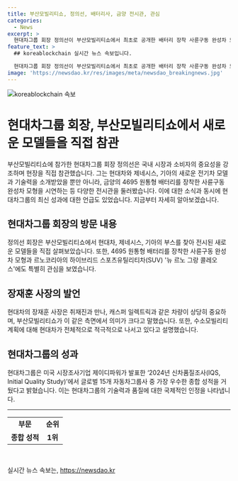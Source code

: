 ```yaml
---
title: 부산모빌리티쇼, 정의선, 배터리사, 금양 전시관, 관심
categories:
  - News
excerpt: >
  현대차그룹 회장 정의선이 부산모빌리티쇼에서 최초로 공개한 배터리 장착 사륜구동 완성차 모형을 직접 관람하며 국내 시장과 소비자의 중요성을 강조했다. 이 외에도 현대차그룹은 제이디파워가 발표한 2024년 신차품질조사에서 우수한 성적을 거두었으며, 르노코리아의 하이브리드 신차 프로젝트 오로라와 수소모빌리티 계획에 대해 논의했다. 최신 기술과 차량에 대한 현대차그룹의 야심찬 계획을 엿볼 수 있었던 행사로 평가받고 있다.
feature_text: >
  ## koreablockchain 실시간 뉴스 속보입니다.

  현대차그룹 회장 정의선이 부산모빌리티쇼에서 최초로 공개한 배터리 장착 사륜구동 완성차 모형을 직접 관람하며 국내 시장과 소비자의 중요성을 강조했다. 이 외에도 현대차그룹은 제이디파워가 발표한 2024년 신차품질조사에서 우수한 성적을 거두었으며, 르노코리아의 하이브리드 신차 프로젝트 오로라와 수소모빌리티 계획에 대해 논의했다. 최신 기술과 차량에 대한 현대차그룹의 야심찬 계획을 엿볼 수 있었던 행사로 평가받고 있다.
image: 'https://newsdao.kr/res/images/meta/newsdao_breakingnews.jpg'
---
```


<p><img src="https://newsdao.kr/res/images/meta/newsdao_breakingnews.jpg" alt="koreablockchain 속보" /></p>

<h1>현대차그룹 회장, 부산모빌리티쇼에서 새로운 모델들을 직접 참관</h1>

<p data-ke-size="size16">부산모빌리티쇼에 참가한 현대차그룹 회장 정의선은 국내 시장과 소비자의 중요성을 강조하며 현장을 직접 참관했습니다. 그는 현대차와 제네시스, 기아의 새로운 전기차 모델과 기술력을 소개받았을 뿐만 아니라, 금양의 4695 원통형 배터리를 장착한 사륜구동 완성차 모형을 시연하는 등 다양한 전시관을 둘러봤습니다. 이에 대한 소식과 동시에 현대차그룹의 최신 성과에 대한 언급도 있었습니다. 지금부터 자세히 알아보겠습니다.</p>

<h2 data-ke-size="size26">현대차그룹 회장의 방문 내용</h2>

<p data-ke-size="size16">정의선 회장은 부산모빌리티쇼에서 현대차, 제네시스, 기아의 부스를 찾아 전시된 새로운 모델들을 직접 살펴보았습니다. 또한, 4695 원통형 배터리를 장착한 사륜구동 완성차 모형과 르노코리아의 하이브리드 스포츠유틸리티차(SUV) '뉴 르노 그랑 콜레오스'에도 특별히 관심을 보였습니다.</p>

<h2 data-ke-size="size26">장재훈 사장의 발언</h2>

<p data-ke-size="size16">현대차의 장재훈 사장은 취재진과 만나, 캐스퍼 일렉트릭과 같은 차량이 상당히 중요하며, 부산모빌리티쇼가 이 같은 측면에서 의미가 크다고 말했습니다. 또한, 수소모빌리티 계획에 대해 현대차가 전체적으로 적극적으로 나서고 있다고 설명했습니다.</p>

<h2 data-ke-size="size26">현대차그룹의 성과</h2>

<p data-ke-size="size16">현대차그룹은 미국 시장조사기업 제이디파워가 발표한 ‘2024년 신차품질조사(IQS, Initial Quality Study)’에서 글로벌 15개 자동차그룹사 중 가장 우수한 종합 성적을 거뒀다고 밝혔습니다. 이는 현대차그룹의 기술력과 품질에 대한 국제적인 인정을 나타냅니다.</p>

<hr>

<table>
  <tbody>
    <tr>
      <td style="text-align: center; height: 17px;"><b>부문</b></td>
      <td style="text-align: center; height: 17px;"><b>순위</b></td>
    </tr>
    <tr>
      <td style="text-align: center; height: 17px;"><b>종합 성적</b></td>
      <td style="text-align: center; height: 17px;"><b>1위</b></td>
    </tr>
  </tbody>
</table>

<p data-ke-size="size16">&nbsp;</p>
실시간 뉴스 속보는, <a href="https://newsdao.kr" rel="dofollow">https://newsdao.kr</a>


